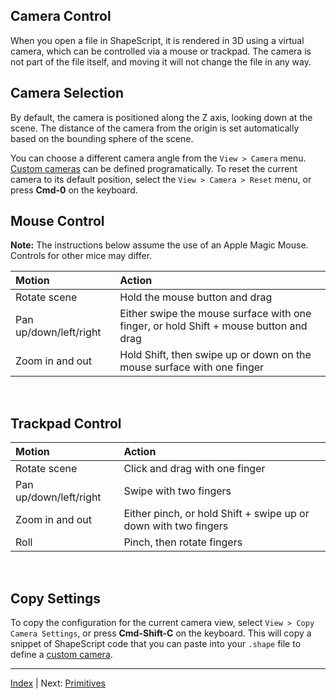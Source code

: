 Camera Control
---

When you open a file in ShapeScript, it is rendered in 3D using a virtual camera, which can be controlled via a mouse or trackpad. The camera is not part of the file itself, and moving it will not change the file in any way.

## Camera Selection

By default, the camera is positioned along the Z axis, looking down at the scene. The distance of the camera from the origin is set automatically based on the bounding sphere of the scene.

You can choose a different camera angle from the `View > Camera` menu. [Custom cameras](cameras.md#custom-cameras) can be defined programatically. To reset the current camera to its default position, select the `View > Camera > Reset` menu, or press **Cmd-0** on the keyboard.

## Mouse Control

**Note:** The instructions below assume the use of an Apple Magic Mouse. Controls for other mice may differ.

Motion                       | Action
:--------------------------- | :--------------------------
Rotate scene                 | Hold the mouse button and drag
Pan up/down/left/right       | Either swipe the mouse surface with one finger, or hold Shift + mouse button and drag
Zoom in and out              | Hold Shift, then swipe up or down on the mouse surface with one finger

<br/>

## Trackpad Control

Motion                       | Action
:--------------------------- | :--------------------------
Rotate scene                 | Click and drag with one finger
Pan up/down/left/right       | Swipe with two fingers
Zoom in and out              | Either pinch, or hold Shift + swipe up or down with two fingers
Roll                         | Pinch, then rotate fingers

<br/>

## Copy Settings

To copy the configuration for the current camera view, select `View > Copy Camera Settings`, or press **Cmd-Shift-C** on the keyboard. This will copy a snippet of ShapeScript code that you can paste into your `.shape` file to define a [custom camera](cameras.md#custom-cameras).

---
[Index](index.md) | Next: [Primitives](primitives.md)
